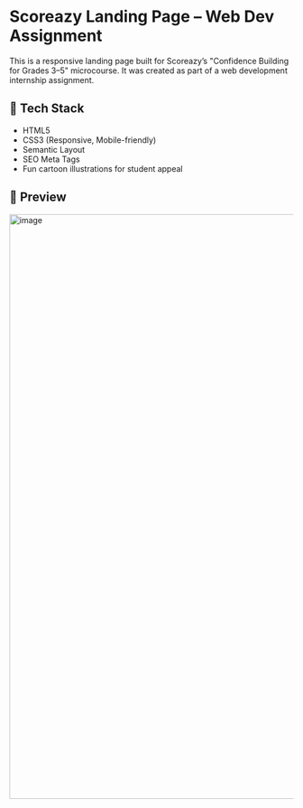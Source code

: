 # Scoreazy Landing Page – Web Dev Assignment

This is a responsive landing page built for Scoreazy’s "Confidence Building for Grades 3–5" microcourse. It was created as part of a web development internship assignment.

## 🔧 Tech Stack
- HTML5
- CSS3 (Responsive, Mobile-friendly)
- Semantic Layout
- SEO Meta Tags
- Fun cartoon illustrations for student appeal

## 📸 Preview
<img width="1286" height="1035" alt="image" src="https://github.com/user-attachments/assets/985e0992-dc1f-40e2-a635-21fafd2bf886" />

